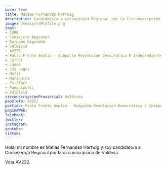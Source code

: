 ```yaml
---
core: true
title: Matias Fernandez Hartwig
description: Candidato/a a Consejero/a Regional por la Circunscripción de Valdivia
image: /media/noProfile.png
tags:
- CORE
- Consejero Regional
- Apruebo Dignidad
- Valdivia
- AV222
- Pacto Frente Amplio - Subpacto Revolucion Democratica E Independientes - Convergencia Social
- Corral
- Lanco
- Los Lagos
- Mafil
- Mariquina
- Paillaco
- Panguipulli
- Valdivia
circunscripcionProvincial: Valdivia
papeleta: AV222
partido: Pacto Frente Amplio - Subpacto Revolucion Democratica E Independientes - Convergencia Social
paginaWeb:
facebook:
twitter:
instagram:
youtube:
tiktok:
---
```

Hola, mi nombre es Matias Fernandez Hartwig y soy candidato/a a Consejero/a Regional por la circunscripcion de Valdivia.

Vota AV222.